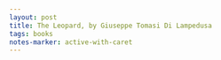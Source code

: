 ```yaml
---
layout: post
title: The Leopard, by Giuseppe Tomasi Di Lampedusa
tags: books
notes-marker: active-with-caret
---
```

